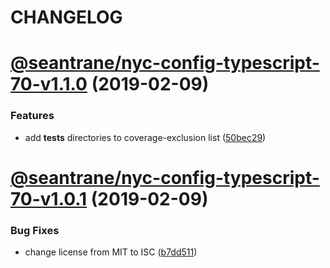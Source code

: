 # CHANGELOG

# [@seantrane/nyc-config-typescript-70-v1.1.0](https://github.com/seantrane/nyc-config/compare/@seantrane/nyc-config-typescript-70-v1.0.1...@seantrane/nyc-config-typescript-70-v1.1.0) (2019-02-09)


### Features

* add __tests__ directories to coverage-exclusion list ([50bec29](https://github.com/seantrane/nyc-config/commit/50bec29))

# [@seantrane/nyc-config-typescript-70-v1.0.1](https://github.com/seantrane/nyc-config/compare/@seantrane/nyc-config-typescript-70-v1.0.0...@seantrane/nyc-config-typescript-70-v1.0.1) (2019-02-09)


### Bug Fixes

* change license from MIT to ISC ([b7dd511](https://github.com/seantrane/nyc-config/commit/b7dd511))
